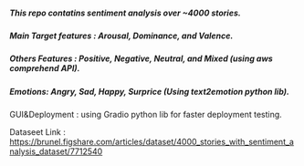 ##### This repo contatins sentiment analysis over ~4000 stories.
##### Main Target features : Arousal, Dominance, and Valence.
##### Others Features : Positive, Negative, Neutral, and Mixed (using aws comprehend API).
##### Emotions: Angry, Sad, Happy, Surprice (Using text2emotion python lib).

GUI&Deployment : using Gradio python lib for faster deployment testing. 

Dataseet Link : https://brunel.figshare.com/articles/dataset/4000_stories_with_sentiment_analysis_dataset/7712540
